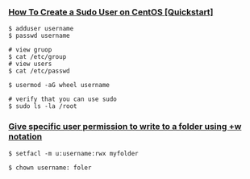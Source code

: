 ### [How To Create a Sudo User on CentOS [Quickstart]](https://www.digitalocean.com/community/tutorials/how-to-create-a-sudo-user-on-centos-quickstart)

```shell
$ adduser username
$ passwd username

# view gruop
$ cat /etc/group
# view users
$ cat /etc/passwd

$ usermod -aG wheel username

# verify that you can use sudo
$ sudo ls -la /root
```

### [Give specific user permission to write to a folder using +w notation](https://askubuntu.com/a/809562/707430)

`$ setfacl -m u:username:rwx myfolder`

`$ chown username: foler`